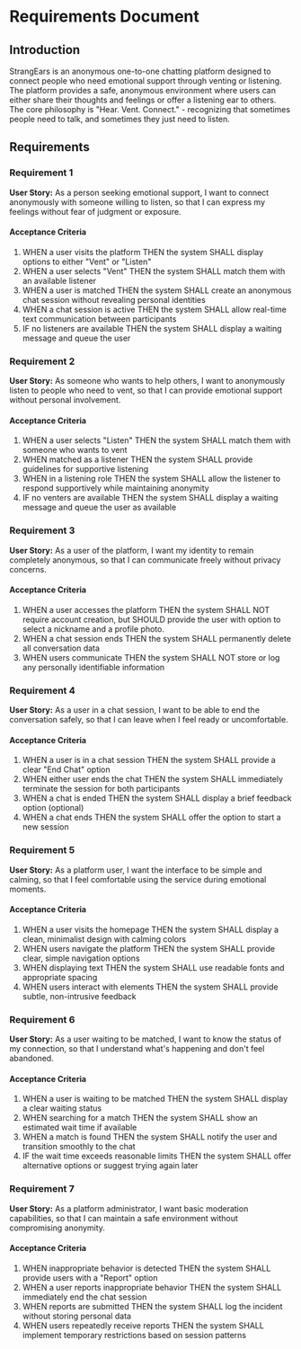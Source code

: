 # Requirements Document

## Introduction

StrangEars is an anonymous one-to-one chatting platform designed to connect people who need emotional support through venting or listening. The platform provides a safe, anonymous environment where users can either share their thoughts and feelings or offer a listening ear to others. The core philosophy is "Hear. Vent. Connect." - recognizing that sometimes people need to talk, and sometimes they just need to listen.

## Requirements

### Requirement 1

**User Story:** As a person seeking emotional support, I want to connect anonymously with someone willing to listen, so that I can express my feelings without fear of judgment or exposure.

#### Acceptance Criteria

1. WHEN a user visits the platform THEN the system SHALL display options to either "Vent" or "Listen"
2. WHEN a user selects "Vent" THEN the system SHALL match them with an available listener
3. WHEN a user is matched THEN the system SHALL create an anonymous chat session without revealing personal identities
4. WHEN a chat session is active THEN the system SHALL allow real-time text communication between participants
5. IF no listeners are available THEN the system SHALL display a waiting message and queue the user

### Requirement 2

**User Story:** As someone who wants to help others, I want to anonymously listen to people who need to vent, so that I can provide emotional support without personal involvement.

#### Acceptance Criteria

1. WHEN a user selects "Listen" THEN the system SHALL match them with someone who wants to vent
2. WHEN matched as a listener THEN the system SHALL provide guidelines for supportive listening
3. WHEN in a listening role THEN the system SHALL allow the listener to respond supportively while maintaining anonymity
4. IF no venters are available THEN the system SHALL display a waiting message and queue the user as available

### Requirement 3

**User Story:** As a user of the platform, I want my identity to remain completely anonymous, so that I can communicate freely without privacy concerns.

#### Acceptance Criteria

1. WHEN a user accesses the platform THEN the system SHALL NOT require account creation, but SHOULD provide the user with option to select a nickname and a profile photo.
2. WHEN a chat session ends THEN the system SHALL permanently delete all conversation data
3. WHEN users communicate THEN the system SHALL NOT store or log any personally identifiable information

### Requirement 4

**User Story:** As a user in a chat session, I want to be able to end the conversation safely, so that I can leave when I feel ready or uncomfortable.

#### Acceptance Criteria

1. WHEN a user is in a chat session THEN the system SHALL provide a clear "End Chat" option
2. WHEN either user ends the chat THEN the system SHALL immediately terminate the session for both participants
3. WHEN a chat is ended THEN the system SHALL display a brief feedback option (optional)
4. WHEN a chat ends THEN the system SHALL offer the option to start a new session

### Requirement 5

**User Story:** As a platform user, I want the interface to be simple and calming, so that I feel comfortable using the service during emotional moments.

#### Acceptance Criteria

1. WHEN a user visits the homepage THEN the system SHALL display a clean, minimalist design with calming colors
2. WHEN users navigate the platform THEN the system SHALL provide clear, simple navigation options
3. WHEN displaying text THEN the system SHALL use readable fonts and appropriate spacing
4. WHEN users interact with elements THEN the system SHALL provide subtle, non-intrusive feedback

### Requirement 6

**User Story:** As a user waiting to be matched, I want to know the status of my connection, so that I understand what's happening and don't feel abandoned.

#### Acceptance Criteria

1. WHEN a user is waiting to be matched THEN the system SHALL display a clear waiting status
2. WHEN searching for a match THEN the system SHALL show an estimated wait time if available
3. WHEN a match is found THEN the system SHALL notify the user and transition smoothly to the chat
4. IF the wait time exceeds reasonable limits THEN the system SHALL offer alternative options or suggest trying again later

### Requirement 7

**User Story:** As a platform administrator, I want basic moderation capabilities, so that I can maintain a safe environment without compromising anonymity.

#### Acceptance Criteria

1. WHEN inappropriate behavior is detected THEN the system SHALL provide users with a "Report" option
2. WHEN a user reports inappropriate behavior THEN the system SHALL immediately end the chat session
3. WHEN reports are submitted THEN the system SHALL log the incident without storing personal data
4. WHEN users repeatedly receive reports THEN the system SHALL implement temporary restrictions based on session patterns